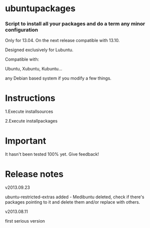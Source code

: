 ubuntupackages
=============================================  
### Script to install all your packages and do a term any minor configuration

Only for 13.04. On the next release compatible with 13.10.

Designed exclusively for Lubuntu.

Compatible with:

Ubuntu, Xubuntu, Kubuntu...

any Debian based system if you modify a few things.

Instructions
=============================================

1.Execute installsources

2.Execute installpackages

Important
=============================================
It hasn't been tested 100% yet. Give feedback!

Release notes
=============================================
v2013.09.23

ubuntu-restricted-extras added - Medibuntu deleted, check if there's packages pointing to it and delete them and/or replace with others.

v2013.08.11

first serious version